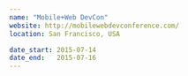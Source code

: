 ```yaml
---
name: "Mobile+Web DevCon"
website: http://mobilewebdevconference.com/
location: San Francisco, USA

date_start: 2015-07-14
date_end:   2015-07-16
---
```

